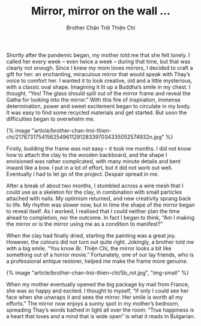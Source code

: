 ﻿---
title: Mirror, mirror on the wall …
author: Brother Chân Trời Thiện Chí
---

Shortly after the pandemic began, my mother told me that she felt lonely. I called her every week – even twice a week – during that time, but that was clearly not enough. Since I knew my mom loves mirrors, I decided to craft a gift for her: an enchanting, miraculous mirror that would speak with Thay’s voice to comfort her. I wanted it to look creative, old and a little mysterious, with a classic oval shape. Imagining it lit up a Buddha’s smile in my chest. I thought, “Yes! The glass should spill out of the mirror frame and reveal the Gatha for looking into the mirror.” With this fire of inspiration, immense determination, power and sweet excitement began to circulate in my body. It was easy to find some recycled materials and get started. But soon the difficulties began to overwhelm me.

{% image "article/brother-chan-troi-thien-chi/21767317541562549611291283397034335052574932n.jpg" %}

Firstly, building the frame was not easy – it took me months. I did not know how to attach the clay to the wooden backboard, and the shape I envisioned was rather complicated, with many minute details and bent inward like a bow. I put in a lot of effort, but it did not work out well. Eventually I had to let go of the project. Despair spread in me.

After a break of about two months, I stumbled across a wire mesh that I could use as a skeleton for the clay, in combination with small particles attached with nails. My optimism returned, and new creativity sprang back to life. My rhythm was slower now, but in time the shape of the mirror began to reveal itself. As I worked, I realised that I could neither plan the time ahead to completion, nor the outcome. In fact I began to think, “Am I making the mirror or is the mirror using me as a condition to manifest?”

When the clay had finally dried, starting the painting was a great joy. However, the colours did not turn out quite right. Jokingly, a brother told me with a big smile, “You know Br. Thiện Chí, the mirror looks a bit like something out of a horror movie.” Fortunately, one of our lay friends, who is a professional antique restorer, helped me make the frame more genuine.

{% image "article/brother-chan-troi-thien-chi/5b_rot.jpg", "img-small" %}

When my mother eventually opened the big package by mail from France, she was so happy and excited. I thought to myself, “If only I could see her face when she unwraps it and sees the mirror. Her smile is worth all my efforts.” The mirror now enjoys a sunny spot in my mother’s bedroom, spreading Thay’s words bathed in light all over the room: “True happiness is a heart that loves and a mind that is wide open” is what it reads in Bulgarian.
